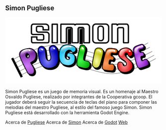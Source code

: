 ## Simon Pugliese

![Logo](https://github.com/gcoop-libre/simonPugliese/blob/master/assets/img/logo-Malefico/logo.png)

Simon Pugliese es un juego de memoria visual.
Es un homenaje al Maestro Osvaldo Pugliese, realizado por integrantes de la
Cooperativa gcoop. El jugador deberá seguir la secuencia de teclas del piano
para componer las melodias del maestro Pugliese, al estilo del famoso juego
Simon.
Simon Pugliese está desarrollado con la herramienta Godot Engine.

Acerca de [Pugliese](http://es.wikipedia.org/wiki/Osvaldo_Pugliese)
Acerca de [Simon](http://es.wikipedia.org/wiki/Simon_%28juego%29)
Acerca de [Godot](https://godotengine.org/)
[Web](https://simonpugliese.com.ar)
